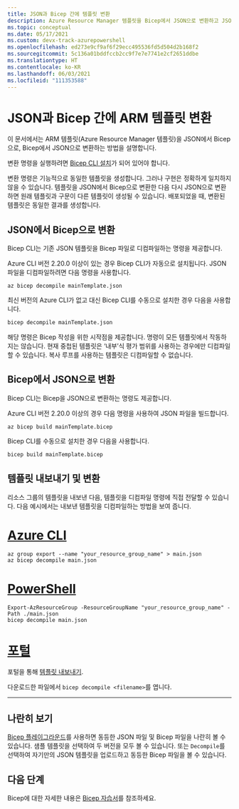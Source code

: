 ```yaml
---
title: JSON과 Bicep 간에 템플릿 변환
description: Azure Resource Manager 템플릿을 Bicep에서 JSON으로 변환하고 JSON에서 Bicep으로 변환하는 명령을 설명합니다.
ms.topic: conceptual
ms.date: 05/17/2021
ms.custom: devx-track-azurepowershell
ms.openlocfilehash: ed273e9cf9af6f29ecc495536fd5d504d2b168f2
ms.sourcegitcommit: 5c136a01bddfccb2cc9f7e7e7741e2cf2651ddbe
ms.translationtype: HT
ms.contentlocale: ko-KR
ms.lasthandoff: 06/03/2021
ms.locfileid: "111353588"
---
```

# <a name="converting-arm-templates-between-json-and-bicep"></a>JSON과 Bicep 간에 ARM 템플릿 변환

이 문서에서는 ARM 템플릿(Azure Resource Manager 템플릿)을 JSON에서 Bicep으로, Bicep에서 JSON으로 변환하는 방법을 설명합니다.

변환 명령을 실행하려면 [Bicep CLI 설치](bicep-install.md)가 되어 있어야 합니다.

변환 명령은 기능적으로 동일한 템플릿을 생성합니다. 그러나 구현은 정확하게 일치하지 않을 수 있습니다. 템플릿을 JSON에서 Bicep으로 변환한 다음 다시 JSON으로 변환하면 원래 템플릿과 구문이 다른 템플릿이 생성될 수 있습니다. 배포되었을 때, 변환된 템플릿은 동일한 결과를 생성합니다.

## <a name="convert-from-json-to-bicep"></a>JSON에서 Bicep으로 변환

Bicep CLI는 기존 JSON 템플릿을 Bicep 파일로 디컴파일하는 명령을 제공합니다.

Azure CLI 버전 2.20.0 이상이 있는 경우 Bicep CLI가 자동으로 설치됩니다. JSON 파일을 디컴파일하려면 다음 명령을 사용합니다.

```azurecli
az bicep decompile mainTemplate.json
```

최신 버전의 Azure CLI가 없고 대신 Bicep CLI를 수동으로 설치한 경우 다음을 사용합니다.

```bash
bicep decompile mainTemplate.json
```

해당 명령은 Bicep 작성을 위한 시작점을 제공합니다. 명령이 모든 템플릿에서 작동하지는 않습니다. 현재 중첩된 템플릿은 ‘내부’식 평가 범위를 사용하는 경우에만 디컴파일할 수 있습니다. 복사 루프를 사용하는 템플릿은 디컴파일할 수 없습니다.

## <a name="convert-from-bicep-to-json"></a>Bicep에서 JSON으로 변환

Bicep CLI는 Bicep을 JSON으로 변환하는 명령도 제공합니다. 

Azure CLI 버전 2.20.0 이상의 경우 다음 명령을 사용하여 JSON 파일을 빌드합니다.

```azurecli
az bicep build mainTemplate.bicep
```

Bicep CLI를 수동으로 설치한 경우 다음을 사용합니다.

```bash
bicep build mainTemplate.bicep
```

## <a name="export-template-and-convert"></a>템플릿 내보내기 및 변환

리소스 그룹의 템플릿을 내보낸 다음, 템플릿을 디컴파일 명령에 직접 전달할 수 있습니다. 다음 예시에서는 내보낸 템플릿을 디컴파일하는 방법을 보여 줍니다.

# <a name="azure-cli"></a>[Azure CLI](#tab/azure-cli)

```azurecli
az group export --name "your_resource_group_name" > main.json
az bicep decompile main.json
```

# <a name="powershell"></a>[PowerShell](#tab/azure-powershell)

```azurepowershell
Export-AzResourceGroup -ResourceGroupName "your_resource_group_name" -Path ./main.json
bicep decompile main.json
```

# <a name="portal"></a>[포털](#tab/azure-portal)

포털을 통해 [템플릿 내보내기](export-template-portal.md).

다운로드한 파일에서 `bicep decompile <filename>`를 엽니다.

---

## <a name="side-by-side-view"></a>나란히 보기

[Bicep 플레이그라운드](https://aka.ms/bicepdemo)를 사용하면 동등한 JSON 파일 및 Bicep 파일을 나란히 볼 수 있습니다. 샘플 템플릿을 선택하여 두 버전을 모두 볼 수 있습니다. 또는 `Decompile`를 선택하여 자기만의 JSON 템플릿을 업로드하고 동등한 Bicep 파일을 볼 수 있습니다.

## <a name="next-steps"></a>다음 단계

Bicep에 대한 자세한 내용은 [Bicep 자습서](./bicep-tutorial-create-first-bicep.md)를 참조하세요.
